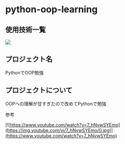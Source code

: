 # python-oop-learning
## 使用技術一覧
<img src="https://img.shields.io/badge/-Python-F2C63C.svg?logo=python&style=for-the-badge">

## プロジェクト名
PythonでOOP勉強

## プロジェクトについて
OOPへの理解が甘すぎたので改めてPythonで勉強

<p>参考</p>

[![https://www.youtube.com/watch?v=7_hNvwSYEmo](https://img.youtube.com/vi/7_hNvwSYEmo/0.jpg)](https://www.youtube.com/watch?v=7_hNvwSYEmo)
